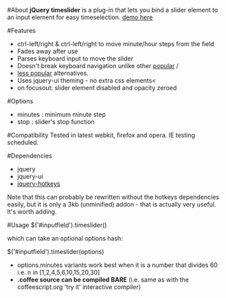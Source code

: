 #About
**jQuery timeslider** is a plug-in that lets you bind a slider element to an input element for easy timeselection. 
[demo here](http://clux.org/files/timeslider/)

#Features
 * ctrl-left/right & ctrl-left/right to move minute/hour steps from the field
 * Fades away after use
 * Parses keyboard input to move the slider
 * Doesn't break keyboard navigation unlike other [popular](https://github.com/trentrichardson/jQuery-Timepicker-Addon) / 
 * [less popular](http://plugins.jquery.com/plugin-tags/time-picker) alternatives.
 * Uses jquery-ui theming - no extra css elements<
 * on focusout: slider element disabled and opacity zeroed

#Options
 * minutes : minimum minute step
 * stop    : slider's stop function

#Compatibility
Tested in latest webkit, firefox and opera. IE testing scheduled.

#Dependencies
 * jquery
 * jquery-ui
 * [jquery-hotkeys](https://github.com/jeresig/jquery.hotkeys)

Note that this can probably be rewritten without the hotkeys dependencies easily, but it is only a 3kb (unminified) addon - that is actually very useful.
It's worth adding.

#Usage
$('#inputfield').timeslider()

which can take an optional options hash:

$('#inputfield').timeslider(options)

 * options.minutes variants work best when it is a number that divides 60 i.e. n in [1,2,4,5,6,10,15,20,30]
 * **.coffee source can be compiled BARE** (i.e. same as with the coffeescript.org 'try it' interactive compiler)
